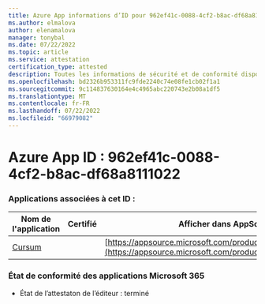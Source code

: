 ```yaml
---
title: Azure App informations d’ID pour 962ef41c-0088-4cf2-b8ac-df68a8111022
ms.author: elmalova
author: elenamalova
manager: tonybal
ms.date: 07/22/2022
ms.topic: article
ms.service: attestation
certification_type: attested
description: Toutes les informations de sécurité et de conformité disponibles pour 962ef41c-0088-4cf2-b8ac-df68a8111022.
ms.openlocfilehash: bd2326b953311fc9fde2240c74e08fe1cb02f1a1
ms.sourcegitcommit: 9c114837630164e4c4965abc220743e2b08a1df5
ms.translationtype: MT
ms.contentlocale: fr-FR
ms.lasthandoff: 07/22/2022
ms.locfileid: "66979082"
---
```

# <a name="azure-app-id-962ef41c-0088-4cf2-b8ac-df68a8111022"></a>Azure App ID : 962ef41c-0088-4cf2-b8ac-df68a8111022


### <a name="apps-associated-with-this-id"></a>Applications associées à cet ID :
| **Nom de l'application** | **Certifié** | **Afficher dans AppSource** |
|--------------|---------------|-----------------------|
| [Cursum](../forward/WA200004407.md) |  | [https://appsource.microsoft.com/product/office/WA200004407](https://appsource.microsoft.com/product/office/WA200004407) |

### <a name="microsoft-365-app-compliance-status"></a>État de conformité des applications Microsoft 365
- État de l’attestaton de l’éditeur : terminé
